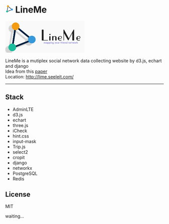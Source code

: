 # <img src="media/images/logo2.png" width="25"> LineMe
<img src="media/images/logo.jpg" width="50%">

LineMe is a mutiplex social network data collecting website by d3.js, echart and django  
Idea from this [paper](http://dkroy.media.mit.edu/wp-content/uploads/sites/9/2016/02/Saveski_Chu_Vosoughi_Roy_WWW_2016.pdf)  
Location: http://lime.seeleit.com/
  
***

## Stack
* AdminLTE
* d3.js
* echart
* three.js
* iCheck
* hint.css
* input-mask
* Trip.js
* select2
* cropit
* django
* networkx
* PostgreSQL
* Redis

## License
MIT

waiting...
